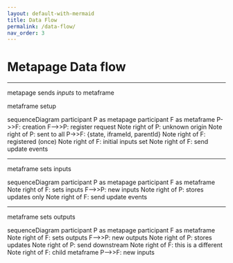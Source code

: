 ```yaml
---
layout: default-with-mermaid
title: Data Flow
permalink: /data-flow/
nav_order: 3
---        
```


# Metapage Data flow



***

metapage sends *inputs* to metaframe


metaframe setup

<div class="mermaid" style="width: 100%;">
sequenceDiagram
    participant P as metapage
    participant F as metaframe
    P->>F: creation
    F-->>P: register request
    Note right of P: unknown origin
    Note right of P: sent to all
    P->>F: {state, iframeId, parentId}
    Note right of F: registered (once)
    Note right of F: initial inputs set
    Note right of F: send update events

</div>

***


metaframe sets inputs

<div class="mermaid" style="width: 100%;">
sequenceDiagram
    participant P as metapage
    participant F as metaframe
    Note right of F: sets inputs
    F-->>P: new inputs
    Note right of P: stores updates only
    Note right of F: send update events

</div>


***


metaframe sets outputs

<div class="mermaid" style="width: 100%;">
sequenceDiagram
    participant P as metapage
    participant F as metaframe
    Note right of F: sets outputs
    F-->>P: new outputs
    Note right of P: stores updates
    Note right of P: send downstream
    Note right of F: this is a different
    Note right of F: child metaframe
    P-->>F: new inputs

</div>
